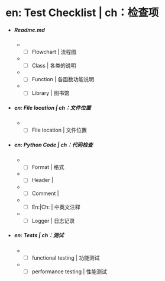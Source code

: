 # en: Test Checklist | ch：检查项
* ##### Readme.md
	* * [ ] Flowchart | 流程图
	* * [ ] Class | 各类的说明
	* * [ ] Function | 各函数功能说明
	* * [ ] Library | 图书馆
* ##### en: File location | ch：文件位置
	* * [ ] File location | 文件位置
* ##### en: Python Code | ch：代码检查
	* * [ ]  Format | 格式
	* * [ ]  Header | 
	* * [ ]  Comment | 
	* * [ ]  En:|Ch: | 中英文注释
	* * [ ]  Logger | 日志记录
* ##### en: Tests | ch：测试
    * * [ ]  functional testing | 功能测试
    * * [ ]  performance testing | 性能测试